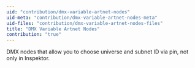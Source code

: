 ```yaml
---
uid: "contribution/dmx-variable-artnet-nodes"
uid-meta: "contribution/dmx-variable-artnet-nodes-meta"
uid-files: "contribution/dmx-variable-artnet-nodes-files"
title: "DMX Variable Artnet Nodes"
contribution: "true"
---
```


DMX nodes that allow you to choose universe and subnet ID via pin, not only in Inspektor.